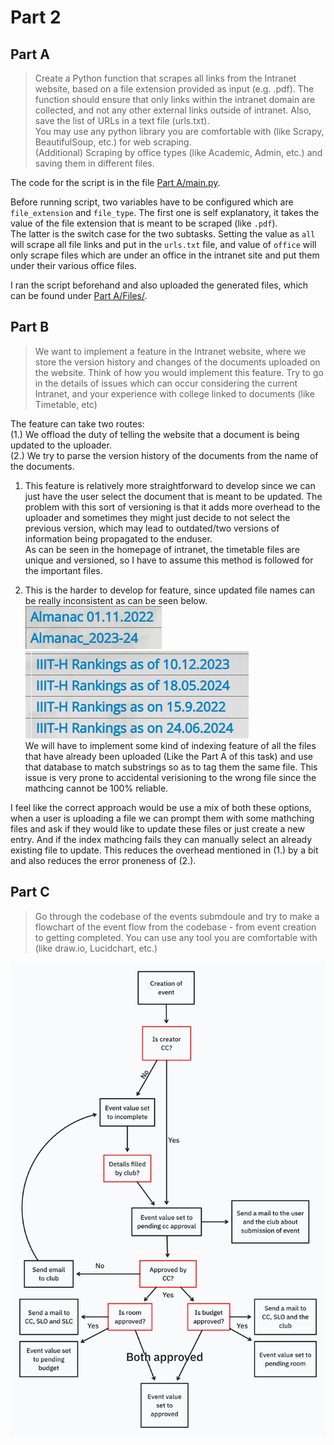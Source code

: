 # Part 2

## Part A
> Create a Python function that scrapes all links from the Intranet website, based on a file extension provided as input (e.g. .pdf). The function should ensure that only links within the intranet domain are collected, and not any other external links outside of intranet. Also, save the list of URLs in a text file (urls.txt). <br> You may use any python library you are comfortable with (like Scrapy, BeautifulSoup, etc.) for web scraping. <br> (Additional) Scraping by office types (like Academic, Admin, etc.) and saving them in different files.

The code for the script is in the file [Part A/main.py](Part%20A/main.py).

Before running script, two variables have to be configured which are ```file_extension``` and ```file_type```. The first one is self explanatory, it takes the value of the file extension that is meant to be scraped (like ```.pdf```). <br>
The latter is the switch case for the two subtasks. Setting the value as ```all``` will scrape all file links and put in the ```urls.txt``` file, and value of ```office``` will only scrape files which are under an office in the intranet site and put them under their various office files.

I ran the script beforehand and also uploaded the generated files, which can be found under [Part A/Files/](Part%20A/Files/).

## Part B
> We want to implement a feature in the Intranet website, where we store the version history and changes of the documents uploaded on the website. Think of how you would implement this feature. Try to go in the details of issues which can occur considering the current Intranet, and your experience with college linked to documents (like Timetable, etc)

The feature can take two routes:<br> 
(1.) We offload the duty of telling the website that a document is being updated to the uploader.<br>
(2.) We try to parse the version history of the documents from the name of the documents. 

1. This feature is relatively more straightforward to develop since we can just have the user select the document that is meant to be updated. The problem with this sort of versioning is that it adds more overhead to the uploader and sometimes they might just decide to not select the previous version, which may lead to outdated/two versions of information being propagated to the enduser.<br>
As can be seen in the homepage of intranet, the timetable files are unique and versioned, so I have to assume this method is followed for the important files.

2. This is the harder to develop for feature, since updated file names can be really inconsistent as can be seen below.
![Almanac](Part%20B/Almanac%20versioning.png)
![Rankings](Part%20B/Rankings%20versioning.png)
<br>We will have to implement some kind of indexing feature of all the files that have already been uploaded (Like the Part A of this task) and use that database to match substrings so as to tag them the same file. This issue is very prone to accidental verisioning to the wrong file since the mathcing cannot be 100% reliable.

I feel like the correct approach would be use a mix of both these options, when a user is uploading a file we can prompt them with some mathching files and ask if they would like to update these files or just create a new entry. And if the index mathcing fails they can manually select an already existing file to update. This reduces the overhead mentioned in (1.) by a bit and also reduces the error proneness of (2.). 

## Part C 
> Go through the codebase of the events submdoule and try to make a flowchart of the event flow from the codebase - from event creation to getting completed. You can use any tool you are comfortable with (like draw.io, Lucidchart, etc.)

![Flowchart](Part%20C/Flowchart.png)